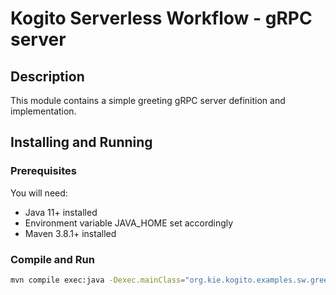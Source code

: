 # Kogito Serverless Workflow - gRPC server

## Description

This module contains a simple greeting gRPC server definition and implementation. 

## Installing and Running

### Prerequisites
 
You will need:
  - Java 11+ installed
  - Environment variable JAVA_HOME set accordingly
  - Maven 3.8.1+ installed

### Compile and Run 

```sh
mvn compile exec:java -Dexec.mainClass="org.kie.kogito.examples.sw.greeting.GreeterService"
```

